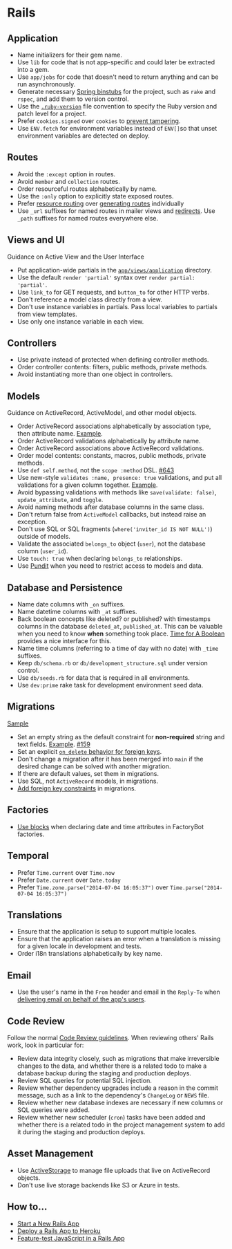 # Rails

## Application

- Name initializers for their gem name.
- Use `lib` for code that is not app-specific and could later be extracted into a gem.
- Use `app/jobs` for code that doesn't need to return anything and can be run asynchronously.
- Generate necessary [Spring binstubs] for the project, such as `rake` and
  `rspec`, and add them to version control.
- Use the [`.ruby-version`] file convention to specify the Ruby version and patch level for a project.
- Prefer `cookies.signed` over `cookies` to [prevent tampering].
- Use `ENV.fetch` for environment variables instead of `ENV[]`so that unset
  environment variables are detected on deploy.

## Routes

- Avoid the `:except` option in routes.
- Avoid `member` and `collection` routes.
- Order resourceful routes alphabetically by name.
- Use the `:only` option to explicitly state exposed routes.
- Prefer [resource routing] over [generating routes] individually
- Use `_url` suffixes for named routes in mailer views and [redirects]. Use `_path` suffixes for named routes everywhere else.

[resource routing]: https://guides.rubyonrails.org/routing.html#resource-routing-the-rails-default
[generating routes]: https://guides.rubyonrails.org/routing.html#generating-paths-and-urls-from-code

## Views and UI

Guidance on Active View and the User Interface

- Put application-wide partials in the [`app/views/application`] directory.
- Use the default `render 'partial'` syntax over `render partial: 'partial'`.
- Use `link_to` for GET requests, and `button_to` for other HTTP verbs.
- Don't reference a model class directly from a view.
- Don't use instance variables in partials. Pass local variables to partials from view templates.
- Use only one instance variable in each view.

## Controllers

- Use private instead of protected when defining controller methods.
- Order controller contents: filters, public methods, private methods.
- Avoid instantiating more than one object in controllers.

## Models

Guidance on ActiveRecord, ActiveModel, and other model objects.

- Order ActiveRecord associations alphabetically by association type, then
  attribute name. [Example](/rails/sample.rb#L2-L4).
- Order ActiveRecord validations alphabetically by attribute name.
- Order ActiveRecord associations above ActiveRecord validations.
- Order model contents: constants, macros, public methods, private methods.
- Use `def self.method`, not the `scope :method` DSL. [#643](https://github.com/thoughtbot/guides/pull/643)
- Use new-style `validates :name, presence: true` validations, and put all
  validations for a given column together. [Example](/rails/sample.rb#L6).
- Avoid bypassing validations with methods like `save(validate: false)`,
  `update_attribute`, and `toggle`.
- Avoid naming methods after database columns in the same class.
- Don't return false from `ActiveModel` callbacks, but instead raise an exception.
- Don't use SQL or SQL fragments (`where('inviter_id IS NOT NULL')`) outside of models.
- Validate the associated `belongs_to` object (`user`), not the database column (`user_id`).
- Use `touch: true` when declaring `belongs_to` relationships.
- Use [Pundit][] when you need to restrict access to models and data.

[Pundit]: https://github.com/varvet/pundit

## Database and Persistence

- Name date columns with `_on` suffixes.
- Name datetime columns with `_at` suffixes.
- Back boolean concepts like deleted? or published? with timestamps columns in the database `deleted_at`, `published_at`.
  This can be valuable when you need to know **when** something took place. [Time for A Boolean](https://github.com/calebhearth/time_for_a_boolean) provides a nice interface for this.
- Name time columns (referring to a time of day with no date) with `_time`
  suffixes.
- Keep `db/schema.rb` or `db/development_structure.sql` under version control.
- Use `db/seeds.rb` for data that is required in all environments.
- Use `dev:prime` rake task for development environment seed data.

## Migrations

[Sample](migration.rb)

- Set an empty string as the default constraint for **non-required** string and text
  fields. [Example](migration.rb#L6). [#159](https://github.com/thoughtbot/guides/pull/159)
- Set an explicit [`on_delete` behavior for foreign keys].
- Don't change a migration after it has been merged into `main` if the desired
  change can be solved with another migration.
- If there are default values, set them in migrations.
- Use SQL, not `ActiveRecord` models, in migrations.
- [Add foreign key constraints] in migrations.

[`on_delete` behavior for foreign keys]: http://api.rubyonrails.org/classes/ActiveRecord/ConnectionAdapters/SchemaStatements.html#method-i-add_foreign_key
[add foreign key constraints]: http://thoughtbot.com/blog/referential-integrity-with-foreign-keys

## Factories

- [Use blocks](/ruby/sample_2.rb#L10) when declaring date and time attributes in FactoryBot factories.

## Temporal

- Prefer `Time.current` over `Time.now`
- Prefer `Date.current` over `Date.today`
- Prefer `Time.zone.parse("2014-07-04 16:05:37")` over `Time.parse("2014-07-04
  16:05:37")`

## Translations

- Ensure that the application is setup to support multiple locales.
- Ensure that the application raises an error when a translation is missing for a
  given locale in development and tests.
- Order i18n translations alphabetically by key name.

## Email

- Use the user's name in the `From` header and email in the `Reply-To` when
  [delivering email on behalf of the app's users].

[delivering email on behalf of the app's users]: http://thoughtbot.com/blog/delivering-email-on-behalf-of-users

## Code Review

Follow the normal [Code Review guidelines](/code-review/). When reviewing
others' Rails work, look in particular for:

- Review data integrity closely, such as migrations that make irreversible
  changes to the data, and whether there is a related todo to make a database
  backup during the staging and production deploys.
- Review SQL queries for potential SQL injection.
- Review whether dependency upgrades include a reason in the commit message,
  such as a link to the dependency's `ChangeLog` or `NEWS` file.
- Review whether new database indexes are necessary if new columns or SQL
  queries were added.
- Review whether new scheduler (`cron`) tasks have been added and whether there
  is a related todo in the project management system to add it during the
  staging and production deploys.

## Asset Management

- Use [ActiveStorage] to manage file uploads that live on ActiveRecord objects.
- Don't use live storage backends like S3 or Azure in tests.

[ActiveStorage]: https://guides.rubyonrails.org/active_storage_overview.html

## How to...

- [Start a New Rails App](./how-to/start_a_new_rails_app.md)
- [Deploy a Rails App to Heroku](./how-to/deploy_a_rails_app_to_heroku.md)
- [Feature-test JavaScript in a Rails App](./how-to/feature_test_javascript_in_a_rails_app.md)

[`.ruby-version`]: https://gist.github.com/fnichol/1912050
[redirects]: http://www.w3.org/Protocols/rfc2616/rfc2616-sec14.html#sec14.30
[spring binstubs]: https://github.com/sstephenson/rbenv/wiki/Understanding-binstubs
[prevent tampering]: https://www.bigbinary.com/blog/cookies-on-rails
[`app/views/application`]: http://railscasts.com/episodes/269-template-inheritance